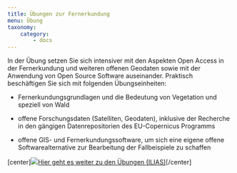 ```yaml
---
title: Übungen zur Fernerkundung 
menu: Übung
taxonomy:
    category:
        - docs
---
```


In der Übung setzen Sie sich intensiver mit den Aspekten Open Access in der Fernerkundung und weiteren offenen Geodaten sowie mit der Anwendung von Open Source Software auseinander. Praktisch beschäftigen Sie sich mit folgenden Übungseinheiten:

+ Fernerkundungsgrundlagen und die Bedeutung von Vegetation und speziell von Wald 

+ offene Forschungsdaten (Satelliten, Geodaten), inklusive der Recherche in den gängigen Datenrepositorien des EU-Copernicus Programms

+ offene GIS- und Fernerkundungssoftware, um sich eine eigene offene Softwarealternative zur Bearbeitung der Fallbeispiele zu schaffen


[center]<a href="https://ilias.opengeoedu.de/ilias/goto.php?target=crs_279&client_id=opengeoedu" markdown="1" target="_blank">![](/images/exercise.png?resize=200,200)Hier geht es weiter zu den Übungen (ILIAS)</a>[/center]
